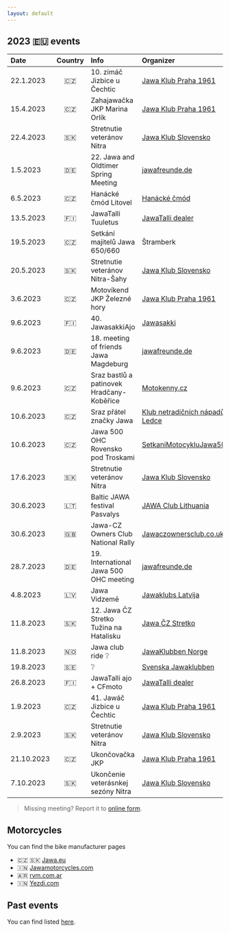 ```yaml
---
layout: default
---
```


## 2023 🇪🇺 events

| Date | Country | Info | Organizer |
| :--- | :---: | :--- | :--- |
|  22.1.2023 | 🇨🇿 | 10. zimáč Jizbice u Čechtic | [Jawa Klub Praha 1961](http://www.jawaklub.cz/kalendar) |
|  15.4.2023 | 🇨🇿 | Zahajawačka JKP Marina Orlík | [Jawa Klub Praha 1961](http://www.jawaklub.cz/kalendar) |
|  22.4.2023 | 🇸🇰 | Stretnutie veteránov Nitra | [Jawa Klub Slovensko](https://www.facebook.com/profile.php?id=100064802682552) |
|   1.5.2023 | 🇩🇪 | 22. Jawa and Oldtimer Spring Meeting | [jawafreunde.de](https://jawafreunde.de/index.php/termine/) |
|   6.5.2023 | 🇨🇿 | Hanácké čmód Litovel | [Hanácké čmód](https://www.facebook.com/events/1088364125206971/) |
|  13.5.2023 | 🇫🇮 | JawaTalli Tuuletus | [JawaTalli dealer](https://www.jawatalli.fi/news/) |
|  19.5.2023 | 🇨🇿 | Setkání majitelů Jawa 650/660 | Štramberk |
|  20.5.2023 | 🇸🇰 | Stretnutie veteránov Nitra-Šahy | [Jawa Klub Slovensko](https://www.facebook.com/profile.php?id=100064802682552) |
|   3.6.2023 | 🇨🇿 | Motovíkend JKP Železné hory | [Jawa Klub Praha 1961](http://www.jawaklub.cz/kalendar) |
|   9.6.2023 | 🇫🇮 | 40. JawasakkiAjo | [Jawasakki](https://jawasakki.fi/) |
|   9.6.2023 | 🇩🇪 | 18. meeting of friends Jawa Magdeburg | [jawafreunde.de](https://jawafreunde.de/index.php/termine/) |
|   9.6.2023 | 🇨🇿 | Sraz bastlů a patinovek Hradčany-Koběřice | [Motokenny.cz](https://www.veterankalendar.cz/index.php?id=5&id_p=7842) |
|  10.6.2023 | 🇨🇿 | Sraz přátel značky Jawa | [Klub netradičních nápadů Ledce](https://www.facebook.com/events/558374962973820/) |
|  10.6.2023 | 🇨🇿 | Jawa 500 OHC Rovensko pod Troskami | [SetkaniMotocykluJawa500Ohc](https://www.facebook.com/SetkaniMotocykluJawa500Ohc) |
|  17.6.2023 | 🇸🇰 | Stretnutie veteránov Nitra | [Jawa Klub Slovensko](https://www.facebook.com/profile.php?id=100064802682552) |
|  30.6.2023 | 🇱🇹 | Baltic JAWA festival Pasvalys | [JAWA Club Lithuania](https://www.facebook.com/events/745033730518268) |
|  30.6.2023 | 🇬🇧 | Jawa-CZ Owners Club National Rally | [Jawaczownersclub.co.uk](http://www.jawaczownersclub.co.uk/events.htm) |
|  28.7.2023 | 🇩🇪 | 19. International Jawa 500 OHC meeting | [jawafreunde.de](https://jawafreunde.de/index.php/termine/21-jawa-500-ohc-treffen) |
|   4.8.2023 | 🇱🇻 | Jawa Vidzemē | [Jawaklubs Latvija](https://www.facebook.com/events/1526593587831142) |
|  11.8.2023 | 🇸🇰 | 12. Jawa ČZ Stretko Tužina na Hatalisku | [Jawa ČZ Stretko](https://www.facebook.com/events/1342849809831408) |
|  11.8.2023 | 🇳🇴 | Jawa club ride ❔ | [JawaKlubben Norge](http://jawaklubben.no/) |
|  19.8.2023 | 🇸🇪 | ❔ | [Svenska Jawaklubben](https://jawaklubben.se/) |
|  26.8.2023 | 🇫🇮 | JawaTalli ajo + CFmoto | [JawaTalli dealer](https://www.jawatalli.fi/news/) |
|   1.9.2023 | 🇨🇿 | 41. Jawáč Jizbice u Čechtic | [Jawa Klub Praha 1961](http://www.jawaklub.cz/kalendar) |
|   2.9.2023 | 🇸🇰 | Stretnutie veteránov Nitra | [Jawa Klub Slovensko](https://www.facebook.com/profile.php?id=100064802682552) |
| 21.10.2023 | 🇨🇿 | Ukončovačka JKP | [Jawa Klub Praha 1961](http://www.jawaklub.cz/kalendar) |
|  7.10.2023 | 🇸🇰 | Ukončenie veterásnkej sezóny Nitra | [Jawa Klub Slovensko](https://www.facebook.com/profile.php?id=100064802682552) |

[//]: # "https://github.com/ikatyang/emoji-cheat-sheet#country-flag"

> Missing meeting? Report it to [online form](https://docs.google.com/forms/d/e/1FAIpQLScxJWDXilwS29Pb-FMwA3wMpQpbY8Qore8i5U9GqQWvStmS8g/viewform?usp=sf_link).


## Motorcycles

You can find the bike manufacturer pages

- 🇨🇿 🇸🇰 [Jawa.eu](https://www.jawa.eu?utm_source=jawamotorcycles.cz)
- 🇮🇳 [Jawamotorcycles.com](https://www.jawamotorcycles.com?utm_source=jawamotorcycles.cz)
- 🇦🇷 [rvm.com.ar](https://rvm.com.ar/?utm_source=jawamotorcycles.cz)
- 🇮🇳 [Yezdi.com](http://yezdi.com?utm_source=jawamotorcycles.cz)


## Past events

You can find listed [here](past-events.md).
